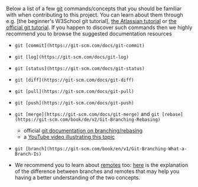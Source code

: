 
Below a list of a few [git](https://en.wikipedia.org/wiki/Git) commands/concepts that you should be familiar with when contributing to this project.
You can learn about them through e.g. [the beginner's W3School git tutorial],  [the Atlassian tutorial](https://www.atlassian.com/git/tutorials) or [the official git tutorial](https://git-scm.com/docs/gittutorial). 
If you happen to discover such commands then we highly recommend you to browse the suggested documentation resources
 * `git [commit](https://git-scm.com/docs/git-commit)`
 * `git [log](https://git-scm.com/docs/git-log)` 
 * `git [status](https://git-scm.com/docs/git-status)`
 * `git [diff](https://git-scm.com/docs/git-diff)`
 * `git [pull](https://git-scm.com/docs/git-pull)`
 * `git [push](https://git-scm.com/docs/git-push)`
 * `git [merge](https://git-scm.com/docs/git-merge)` and `git [rebase](https://git-scm.com/book/de/v2/Git-Branching-Rebasing)`
    - official [git documentation on branching/rebasing](https://git-scm.com/book/de/v2/Git-Branching-Rebasing)
    - a [YouTube video illustrating this topic](https://www.youtube.com/watch?v=CRlGDDprdOQ)
 * `git [branch](https://git-scm.com/book/en/v1/Git-Branching-What-a-Branch-Is)`

 * We recommend you to learn about [remotes](https://git-scm.com/book/en/v2/Git-Basics-Working-with-Remotes) too: [here](https://stackoverflow.com/questions/40777783/what-is-the-difference-between-branch-and-remote-in-git) is the explanation of the difference between branches and remotes that may help you having a better understanding of the two concepts.
